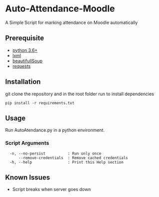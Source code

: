 # **Auto-Attendance-Moodle**

  A Simple Script for marking attendance on Moodle automatically

## Prerequisite
* [python 3.6+](https://www.python.org/downloads/)
* [lxml](https://lxml.de/installation.html)
* [beautifullSoup](https://www.crummy.com/software/BeautifulSoup/bs4/doc/#installing-beautiful-soup)
* [requests](https://requests.readthedocs.io/en/master/user/install/#install)

## Installation
git clone the repository and in the root folder run to install dependencies
```
pip install -r requirements.txt
```

## Usage
Run AutoAtendance.py in a python environment.

### Script Arguments
```
  -n, --no-persist          : Run only once 
      --remove-credentials  : Remove cached credentials
  -h, --help                : Print this Help section
```
## Known Issues

* Script breaks when server goes down
